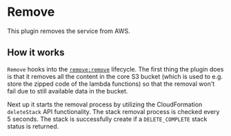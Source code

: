 <!--
title: Serverless Remove CLI Command for AWS
description: Remove Command for AWS with the Serverless CLI
layout: Page
-->

# Remove

This plugin removes the service from AWS.

## How it works

`Remove` hooks into the [`remove:remove`](/lib/plugins/remove) lifecycle. The first thing the plugin does
is that it removes all the content in the core S3 bucket (which is used to e.g. store the zipped code of the
lambda functions) so that the removal won't fail due to still available data in the bucket.

Next up it starts the removal process by utilizing the CloudFormation `deleteStack` API functionality.
The stack removal process is checked every 5 seconds. The stack is successfully create if a `DELETE_COMPLETE` stack
status is returned.
